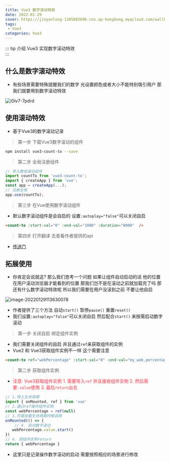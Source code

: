 ```yaml
---
title: Vue3 数字滚动特效
date: 2022-01-29
cover: https://jinyanlong-1305883696.cos.ap-hongkong.myqcloud.com/wallhaven-q256k5.jpg
tags:
 - Vue3
categories: Vue3
---
```


::: tip 介绍
Vue3 实现数字滚动特效<br>
:::

<!-- more -->

## 什么是数字滚动特效

* 有些场景需要特殊提醒我们的数字 光设置颜色或者大小不能特别吸引用户 那我们就要用到数字滚动特效

![i0iv7-7pdrd](https://jinyanlong-1305883696.cos.ap-hongkong.myqcloud.com/i0iv7-7pdrd.gif)

## 使用滚动特效

* 基于Vue3的数字滚动记录 

> 第一步 下载Vue3数字滚动的组件

```bash
npm install vue3-count-to --save
```

> 第二步 全局注册组件

```js
// 导入数组滚动组件
import countTo from 'vue3-count-to';
import { createApp } from 'vue';
const app = createApp(...);
// 注册全局
app.use(countTo);
```

> 第三步 在Vue使用数字滚动组件

* 默认数字滚动组件是会自启的 设置`:autoplay="false"`可以关闭自启

```html
<count-to :start-val="0" :end-val="1000" :duration="8000"  />
```

> 第四步 打开翻译 去查看作者提供的api

* [传送门](https://github.com/PanJiaChen/vue-countTo#options)

## 拓展使用

* 你肯定会说就这? 那么我们思考一个问题 如果让组件自动启动的话 他的位置在用户滚动浏览器才能看到的位置 那我们岂不是在滚动之前就加载完了吗 那还有什么数字滚动特效呢 所以我们需要在用户没滚到之前 不要让他自启

![image-20220129113630078](https://jinyanlong-1305883696.cos.ap-hongkong.myqcloud.com/image-20220129113630078.png)

* 作者提供了三个方法 自动`start()` 暂停`pause()` 重置`reset()` 
* 我们设置`:autoplay="false"`可以关闭自启 然后配合`start()` 来按需启动数字滚动 

> 第一步 关闭自启 绑定组件实例

* 我们需要关闭组件的自启 并且通过`ref`来获取组件的实例 
* Vue2 和 Vue3获取组件实例不一样 这个需要注意

```html
<count-to ref="webPercentage" :start-val="0" :end-val="my_web.percentage" :duration="8000" :autoplay="false" />
```

> 第二步 获取组件实例

* <font color =#ff3040>注意: Vue3获取组件实例 1. 需要导入`ref` 并且接收组件实例 2. 然后需要`.value`使用 3. 最后`return`出去</font>

```js
// 1.导入生命周期
import { onMounted, ref } from 'vue'
// 2.通过ref操作组件实例
const webPercentage = ref(null)
// 3.页面加载生命周期时候调用
onMounted(() => {
	// 4. 启动数字滚动
   webPercentage.value.start()
})
// 4. 把组件实例return
return { webPercentage }
```

* 这里只是记录操作数字滚动的启动 需要按照相应的场景进行修改
